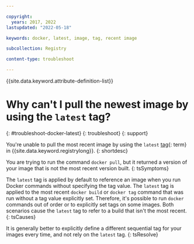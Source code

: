 ```yaml
---

copyright:
  years: 2017, 2022
lastupdated: "2022-05-18"

keywords: docker, latest, image, tag, recent image

subcollection: Registry

content-type: troubleshoot

---
```


{{site.data.keyword.attribute-definition-list}}

# Why can't I pull the newest image by using the `latest` tag?
{: #troubleshoot-docker-latest}
{: troubleshoot}
{: support}

You're unable to pull the most recent image by using the `latest` [tag](#x2040924){: term} in {{site.data.keyword.registrylong}}.
{: shortdesc}

You are trying to run the command `docker pull`, but it returned a version of your image that is not the most recent version built.
{: tsSymptoms}

The `latest` tag is applied by default to reference an image when you run Docker commands without specifying the tag value. The `latest` tag is applied to the most recent `docker build` or `docker tag` command that was run without a tag value explicitly set. Therefore, it's possible to run `docker` commands out of order or to explicitly set tags on some images. Both scenarios cause the `latest` tag to refer to a build that isn't the most recent.
{: tsCauses}

It is generally better to explicitly define a different sequential tag for your images every time, and not rely on the `latest` tag.
{: tsResolve}


